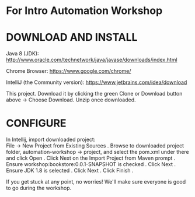 # For Intro Automation Workshop

DOWNLOAD AND INSTALL
=====================
Java 8 (JDK): http://www.oracle.com/technetwork/java/javase/downloads/index.html

Chrome Browser: https://www.google.com/chrome/

IntelliJ (the Community version): https://www.jetbrains.com/idea/download

This project. Download it by clicking the green Clone or Download button above -> Choose Download. Unzip once downloaded.


CONFIGURE
============
In Intellij, import downloaded project:  
File -> New Project from Existing Sources . 
Browse to downloaded project folder, automation-workshop -> project, and select the pom.xml under there and click Open . 
Click Next on the Import Project from Maven prompt . 
Ensure workshop:bookstore:0.0.1-SNAPSHOT is checked . 
Click Next . 
Ensure JDK 1.8 is selected . 
Click Next . 
Click Finish . 

If you get stuck at any point, no worries! We'll make sure everyone is good to go during the workshop.
